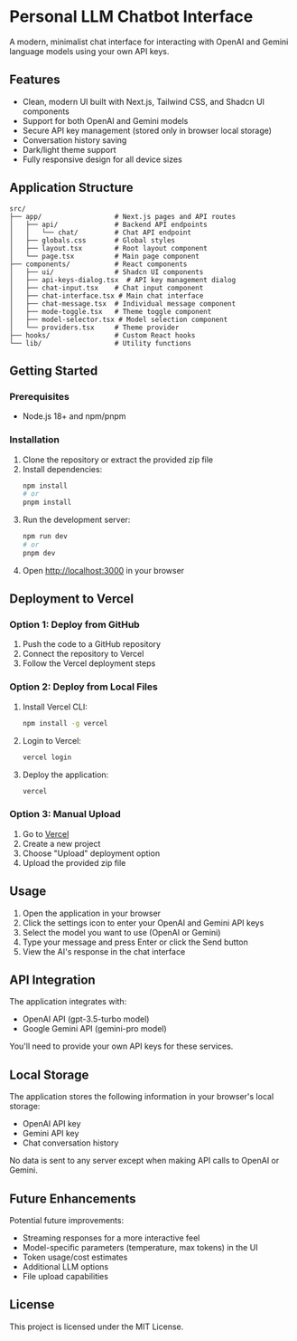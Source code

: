 # Personal LLM Chatbot Interface

A modern, minimalist chat interface for interacting with OpenAI and Gemini language models using your own API keys.

## Features

- Clean, modern UI built with Next.js, Tailwind CSS, and Shadcn UI components
- Support for both OpenAI and Gemini models
- Secure API key management (stored only in browser local storage)
- Conversation history saving
- Dark/light theme support
- Fully responsive design for all device sizes

## Application Structure

```
src/
├── app/                  # Next.js pages and API routes
│   ├── api/              # Backend API endpoints
│   │   └── chat/         # Chat API endpoint
│   ├── globals.css       # Global styles
│   ├── layout.tsx        # Root layout component
│   └── page.tsx          # Main page component
├── components/           # React components
│   ├── ui/               # Shadcn UI components
│   ├── api-keys-dialog.tsx  # API key management dialog
│   ├── chat-input.tsx    # Chat input component
│   ├── chat-interface.tsx # Main chat interface
│   ├── chat-message.tsx  # Individual message component
│   ├── mode-toggle.tsx   # Theme toggle component
│   ├── model-selector.tsx # Model selection component
│   └── providers.tsx     # Theme provider
├── hooks/                # Custom React hooks
└── lib/                  # Utility functions
```

## Getting Started

### Prerequisites

- Node.js 18+ and npm/pnpm

### Installation

1. Clone the repository or extract the provided zip file
2. Install dependencies:
   ```bash
   npm install
   # or
   pnpm install
   ```
3. Run the development server:
   ```bash
   npm run dev
   # or
   pnpm dev
   ```
4. Open [http://localhost:3000](http://localhost:3000) in your browser

## Deployment to Vercel

### Option 1: Deploy from GitHub

1. Push the code to a GitHub repository
2. Connect the repository to Vercel
3. Follow the Vercel deployment steps

### Option 2: Deploy from Local Files

1. Install Vercel CLI:
   ```bash
   npm install -g vercel
   ```
2. Login to Vercel:
   ```bash
   vercel login
   ```
3. Deploy the application:
   ```bash
   vercel
   ```

### Option 3: Manual Upload

1. Go to [Vercel](https://vercel.com)
2. Create a new project
3. Choose "Upload" deployment option
4. Upload the provided zip file

## Usage

1. Open the application in your browser
2. Click the settings icon to enter your OpenAI and Gemini API keys
3. Select the model you want to use (OpenAI or Gemini)
4. Type your message and press Enter or click the Send button
5. View the AI's response in the chat interface

## API Integration

The application integrates with:

- OpenAI API (gpt-3.5-turbo model)
- Google Gemini API (gemini-pro model)

You'll need to provide your own API keys for these services.

## Local Storage

The application stores the following information in your browser's local storage:

- OpenAI API key
- Gemini API key
- Chat conversation history

No data is sent to any server except when making API calls to OpenAI or Gemini.

## Future Enhancements

Potential future improvements:

- Streaming responses for a more interactive feel
- Model-specific parameters (temperature, max tokens) in the UI
- Token usage/cost estimates
- Additional LLM options
- File upload capabilities

## License

This project is licensed under the MIT License.
